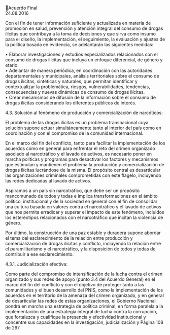 Acuerdo Final  
24.08.2016  

Con  el  fin  de  tener  información  suficiente  y  actualizada  en  materia  de  promoción  en  salud, 
prevención  y  atención  integral  del  consumo  de  drogas  ilícitas  que  contribuya  a  la  toma  de 
decisiones  y  que  sirva  como  insumo  para  el  diseño,  la  implementación,  el  seguimiento,  la 
evaluación y ajustes de la política basada en evidencia, se adelantarán las siguientes medidas: 
 
• Elaborar investigaciones y estudios especializados relacionados con el consumo de drogas 
ilícitas que incluya un enfoque diferencial, de género y etario.  
• Adelantar de manera periódica, en coordinación con las autoridades departamentales y 
municipales,  análisis  territoriales  sobre  el  consumo  de  drogas  ilícitas,  sintéticas  y 
naturales,  que  permitan  identificar  y  contextualizar  la  problemática,  riesgos, 
vulnerabilidades, tendencias, consecuencias y nuevas dinámicas de consumo de drogas 
ilícitas.  
• Crear  mecanismos  de  difusión  de  la  información  sobre  el  consumo  de  drogas  ilícitas 
considerando los diferentes públicos de interés. 
 
 
4.3. Solución al fenómeno de producción y comercialización de narcóticos:  
 
El  problema  de  las  drogas  ilícitas  es  un  problema  transnacional  cuya  solución  supone  actuar 
simultáneamente tanto al interior del país como en coordinación y con el compromiso de la comunidad 
internacional.  
 
En el marco del fin del conflicto, tanto para facilitar la implementación de los acuerdos como en general 
para enfrentar el reto del crimen organizado asociado al narcotráfico y el lavado de activos, es necesario 
poner  en  marcha  políticas  y  programas  para  desactivar  los  factores  y  mecanismos  que  estimulan  y 
mantienen  el  problema  la  producción  y  comercialización  de  drogas  ilícitas  lucrándose  de  la  misma.  El 
propósito  central  es  desarticular  las  organizaciones  criminales  comprometidas  con  este  flagelo, 
incluyendo las redes dedicadas al lavado de activos. 
 
Aspiramos a un país sin narcotráfico, que debe ser un propósito mancomunado de todos y todas e implica 
transformaciones en el ámbito político, institucional y de la sociedad en general con el fin de consolidar 
una cultura basada en valores contra el narcotráfico y el lavado de activos que nos permita erradicar y 
superar  el  impacto  de  este  fenómeno,  incluidos  los  estereotipos  relacionados  con  el  narcotráfico  que 
incitan la violencia de género.   
 
Por último, la construcción de una paz estable y duradera supone abordar el tema del esclarecimiento de 
la relación entre producción y comercialización de drogas ilícitas y conflicto, incluyendo la relación entre 
el paramilitarismo y el narcotráfico, y la disposición de todos y todas de contribuir a ese esclarecimiento. 
 
4.3.1. Judicialización efectiva:  
 
Como parte del compromiso de intensificación de la lucha contra el crimen organizado y sus redes de 
apoyo (punto 3.4 del Acuerdo General) en el marco del fin del conflicto y con el objetivo de proteger tanto 
a las comunidades y el buen desarrollo del PNIS, como la implementación de los acuerdos en el territorio 
de la amenaza del crimen organizado, y en general de desarticular las redes de estas organizaciones, el 
Gobierno  Nacional  pondrá  en  marcha  una  estrategia  de  política  criminal,  en  forma  paralela  a  la 
implementación de una estrategia integral de lucha  contra la corrupción, que fortalezca y cualifique la 
presencia  y  efectividad  institucional  y  concentre  sus  capacidades  en  la  investigación,  judicialización  y 
Página 108 de 297 
 

